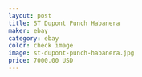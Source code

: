 ```yaml
---
layout: post
title: ST Dupont Punch Habanera
maker: ebay
category: ebay
color: check image
image: st-dupont-punch-habanera.jpg
price: 7000.00 USD
---
```


